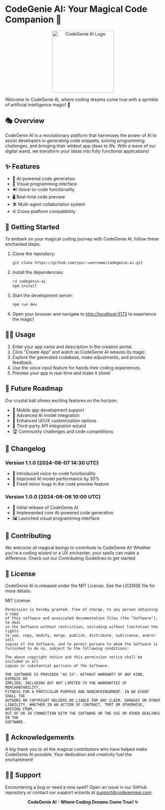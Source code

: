 # CodeGenie AI: Your Magical Code Companion 🚀

<div align="center"> <img src="https://your-image-url-here.com/codegenie-logo.png" alt="CodeGenie AI Logo" width="200"/> </div>

Welcome to CodeGenie AI, where coding dreams come true with a sprinkle of artificial intelligence magic! 🌟

## 🎭 Overview

CodeGenie AI is a revolutionary platform that harnesses the power of AI to assist developers in generating code snippets, solving programming challenges, and bringing their wildest app ideas to life. With a wave of our digital wand, we transform your ideas into fully functional applications!

## ✨ Features

- 🧠 AI-powered code generation
- 🎨 Visual programming interface
- 🔊 Voice-to-code functionality
- 🖥️ Real-time code preview
- 🛠️ Multi-agent collaboration system
- 🌐 Cross-platform compatibility

## 🚀 Getting Started

To embark on your magical coding journey with CodeGenie AI, follow these enchanted steps:

1. Clone the repository:

   ```bash
   git clone https://github.com/your-username/codegenie-ai.git
   ```

2. Install the dependencies:

   ```bash
   cd codegenie-ai
   npm install
   ```

3. Start the development server:

   ```bash
   npm run dev
   ```

4. Open your browser and navigate to [http://localhost:5173](http://localhost:5173) to experience the magic!

## 🧙‍♂️ Usage

1. Enter your app name and description in the creation portal.
2. Click "Create App" and watch as CodeGenie AI weaves its magic.
3. Explore the generated codebase, make adjustments, and provide feedback.
4. Use the voice input feature for hands-free coding experiences.
5. Preview your app in real-time and make it shine!

## 🔮 Future Roadmap

Our crystal ball shows exciting features on the horizon:

- 📱 Mobile app development support
- 🤖 Advanced AI model integration
- 🌈 Enhanced UI/UX customization options
- 🔗 Third-party API integration wizard
- 🏆 Community challenges and code competitions

## 📜 Changelog

### Version 1.1.0 (2024-08-07 14:30 UTC)

- 🎉 Introduced voice-to-code functionality
- 🚀 Improved AI model performance by 30%
- 🐛 Fixed minor bugs in the code preview feature

### Version 1.0.0 (2024-08-06 10:00 UTC)

- 🎈 Initial release of CodeGenie AI
- 🧠 Implemented core AI-powered code generation
- 🖼️ Launched visual programming interface

## 🤝 Contributing

We welcome all magical beings to contribute to CodeGenie AI! Whether you're a coding wizard or a UX enchanter, your spells can make a difference. Check out our Contributing Guidelines to get started.

## 📄 License

CodeGenie AI is released under the MIT License. See the LICENSE file for more details.

MIT License

```
Permission is hereby granted, free of charge, to any person obtaining a copy
of this software and associated documentation files (the "Software"), to deal
in the Software without restriction, including without limitation the rights
to use, copy, modify, merge, publish, distribute, sublicense, and/or sell
copies of the Software, and to permit persons to whom the Software is
furnished to do so, subject to the following conditions:

The above copyright notice and this permission notice shall be included in all
copies or substantial portions of the Software.

THE SOFTWARE IS PROVIDED "AS IS", WITHOUT WARRANTY OF ANY KIND, EXPRESS OR
IMPLIED, INCLUDING BUT NOT LIMITED TO THE WARRANTIES OF MERCHANTABILITY,
FITNESS FOR A PARTICULAR PURPOSE AND NONINFRINGEMENT. IN NO EVENT SHALL THE
AUTHORS OR COPYRIGHT HOLDERS BE LIABLE FOR ANY CLAIM, DAMAGES OR OTHER
LIABILITY, WHETHER IN AN ACTION OF CONTRACT, TORT OR OTHERWISE, ARISING FROM,
OUT OF OR IN CONNECTION WITH THE SOFTWARE OR THE USE OR OTHER DEALINGS IN THE
SOFTWARE.
```

## 🌟 Acknowledgements

A big thank you to all the magical contributors who have helped make CodeGenie AI possible. Your dedication and creativity fuel the enchantment!

## 🧙‍♀️ Support

Encountering a bug or need a new spell? Open an issue in our GitHub repository or contact our support wizards at support@codegenieai.com.

<div align="center"> <strong>CodeGenie AI - Where Coding Dreams Come True! ✨</strong> </div>
